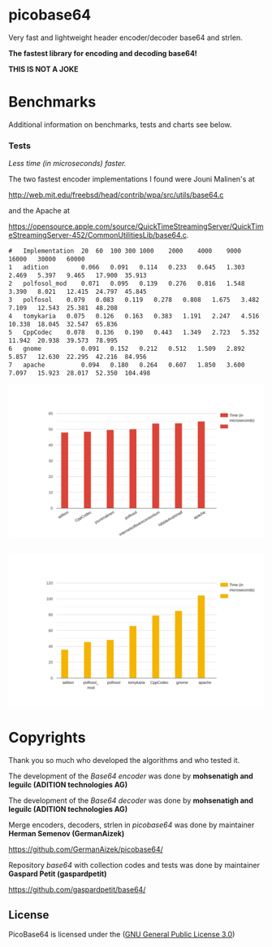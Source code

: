 # picobase64
Very fast and lightweight header encoder/decoder base64 and strlen.

**The fastest library for encoding and decoding base64!**

**THIS IS NOT A JOKE**

# Benchmarks

Additional information on benchmarks, tests and charts see below.

### Tests

*Less time (in microseconds) faster.*

The two fastest encoder implementations I found were Jouni Malinen's at

http://web.mit.edu/freebsd/head/contrib/wpa/src/utils/base64.c

and the Apache at

https://opensource.apple.com/source/QuickTimeStreamingServer/QuickTimeStreamingServer-452/CommonUtilitiesLib/base64.c.

```
#	Implementation	20	60	100	300	1000	2000	4000	9000	16000	30000	60000
1	adition	        0.066	0.091	0.114	0.233	0.645	1.303	2.469	5.397	9.465	17.900	35.913
2	polfosol_mod	0.071	0.095	0.139	0.276	0.816	1.548	3.390	8.021	12.415	24.797	45.845
3	polfosol	0.079	0.083	0.119	0.278	0.808	1.675	3.482	7.109	12.543	25.381	48.208
4	tomykaria	0.075	0.126	0.163	0.383	1.191	2.247	4.516	10.338	18.045	32.547	65.836
5	CppCodec	0.078	0.136	0.190	0.443	1.349	2.723	5.352	11.942	20.938	39.573	78.995
6	gnome	        0.091	0.152	0.212	0.512	1.509	2.892	5.857	12.630	22.295	42.216	84.956
7	apache	        0.094	0.180	0.264	0.607	1.850	3.600	7.097	15.923	28.017	52.350	104.498
```

![](https://raw.githubusercontent.com/GermanAizek/picobase64/main/time_encode.svg)

```

```

![](https://raw.githubusercontent.com/GermanAizek/picobase64/main/time_decode.svg)

# Copyrights

Thank you so much who developed the algorithms and who tested it.

The development of the *Base64 encoder* was done by **mohsenatigh and leguilc (ADITION technologies AG)**

The development of the *Base64 decoder* was done by **mohsenatigh and leguilc (ADITION technologies AG)**

Merge encoders, decoders, strlen in *picobase64* was done by maintainer **Herman Semenov (GermanAizek)**

https://github.com/GermanAizek/picobase64/

Repository *base64* with collection codes and tests was done by maintainer **Gaspard Petit (gaspardpetit)**

https://github.com/gaspardpetit/base64/

## License

PicoBase64 is licensed under the ([GNU General Public License 3.0](https://www.gnu.org/licenses/gpl-3.0.html))
